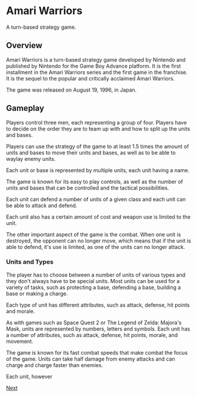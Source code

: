 # Amari Warriors

A turn-based strategy game.

## Overview

Amari Warriors is a turn-based strategy game developed by Nintendo and published by Nintendo for the Game Boy Advance platform. It is the first installment in the Amari Warriors series and the first game in the franchise. It is the sequel to the popular and critically acclaimed Amari Warriors.

The game was released on August 19, 1996, in Japan.

## Gameplay

Players control three men, each representing a group of four. Players have to decide on the order they are to team up with and how to split up the units and bases.

Players can use the strategy of the game to at least 1.5 times the amount of units and bases to move their units and bases, as well as to be able to waylay enemy units.

Each unit or base is represented by multiple units, each unit having a name. 

The game is known for its easy to play controls, as well as the number of units and bases that can be controlled and the tactical possibilities.

Each unit can defend a number of units of a given class and each unit can be able to attack and defend.

Each unit also has a certain amount of cost and weapon use is limited to the unit.

The other important aspect of the game is the combat. When one unit is destroyed, the opponent can no longer move, which means that if the unit is able to defend, it's use is limited, as one of the units can no longer attack.

### Units and Types

The player has to choose between a number of units of various types and they don't always have to be special units. Most units can be used for a variety of tasks, such as protecting a base, defending a base, building a base or making a charge.

Each type of unit has different attributes, such as attack, defense, hit points and morale.

As with games such as Space Quest 2 or The Legend of Zelda: Majora's Mask, units are represented by numbers, letters and symbols. Each unit has a number of attributes, such as attack, defense, hit points, morale, and movement.

The game is known for its fast combat speeds that make combat the focus of the game. Units can take half damage from enemy attacks and can charge and charge faster than enemies.

Each unit, however

[Next](024.md)